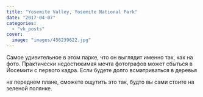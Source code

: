 ```yaml
---
title: "Yosemite Valley, Yosemite National Park"
date: "2017-04-07"
categories: 
  - "vk_posts"
cover:
  image: "images/456239622.jpg"
---
```


Самое удивительное в этом парке, что он выглядит именно так, как на фото. Практически недостижимая мечта фотографов может сбыться в Йосемити с первого кадра. Если будете долго всматриваться в деревья

<!--more--> на переднем плане, сможете ощутить это так, будто вы сами стоите на зеленой полянке.
